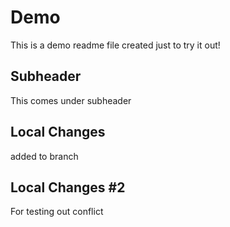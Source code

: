 # Demo
This is a demo readme file created just to try it out!
## Subheader
This comes under subheader
## Local Changes
added to branch
## Local Changes #2
For testing out conflict 